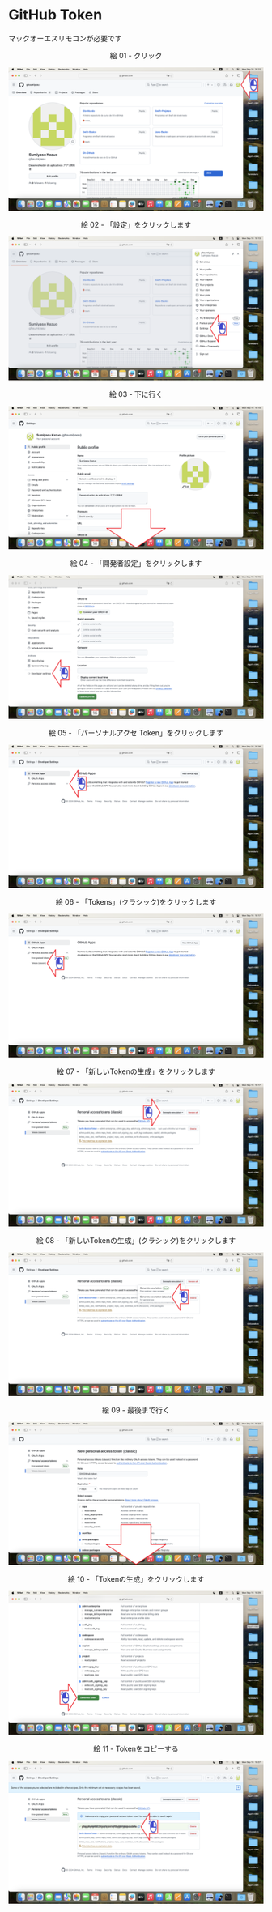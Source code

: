 # GitHub Token
マックオーエスリモコンが必要です

<div align="center">
絵 01 - クリック
</div>

![](Imagens/macOS-GitHub-Token-Img01.png)

<div align="center">
絵 02 - 「設定」をクリックします
</div>

![](Imagens/macOS-GitHub-Token-Img02.png)

<div align="center">
絵 03 - 下に行く
</div>

![](Imagens/macOS-GitHub-Token-Img03.png)

<div align="center">
絵 04 - 「開発者設定」をクリックします
</div>

![](Imagens/macOS-GitHub-Token-Img04.png)


<div align="center">
絵 05 - 「パーソナルアクセ Token」をクリックします
</div>

![](Imagens/macOS-GitHub-Token-Img05.png)

<div align="center">
絵 06 - 「Tokens」(クラシック)をクリックします 
</div>

![](Imagens/macOS-GitHub-Token-Img06.png)

<div align="center">
絵 07 - 「新しいTokenの生成」をクリックします
</div>

![](Imagens/macOS-GitHub-Token-Img07.png)

<div align="center">
絵 08 - 「新しいTokenの生成」(クラシック)をクリックします
</div>

![](Imagens/macOS-GitHub-Token-Img08.png)

<div align="center">
絵 09 - 最後まで行く
</div>

![](Imagens/macOS-GitHub-Token-Img09.png)

<div align="center">
絵 10 - 「Tokenの生成」をクリックします
</div>

![](Imagens/macOS-GitHub-Token-Img10.png)


<div align="center">
絵 11 - Tokenをコピーする
</div>

![](Imagens/macOS-GitHub-Token-Img11.png)